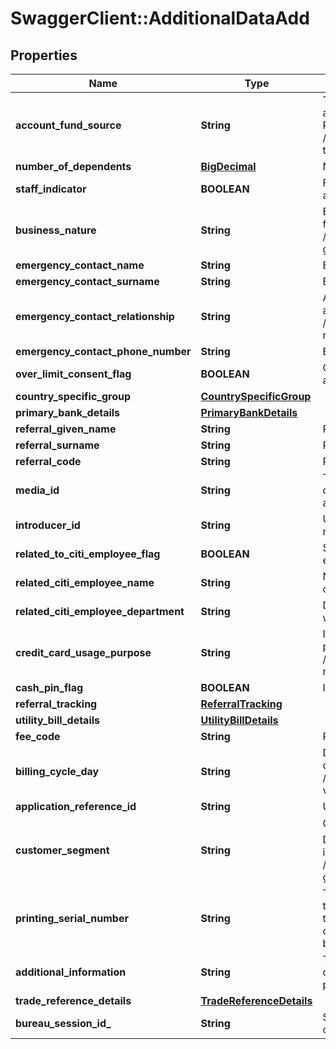 # SwaggerClient::AdditionalDataAdd

## Properties
Name | Type | Description | Notes
------------ | ------------- | ------------- | -------------
**account_fund_source** | **String** | This field is to indicates the primary source from which this account will be funded. This is a reference data field. Please use /v1/utilities/referenceData/{accountFundSource} resource to get valid value of this field with description. | [optional] 
**number_of_dependents** | [**BigDecimal**](BigDecimal.md) | Number of dependents | [optional] 
**staff_indicator** | **BOOLEAN** | Flag to indicates if applicant is a Citi Staff. Valid values: true and false | [optional] 
**business_nature** | **String** | Business nature of the applicant This is a reference data field. Please use /v1/utilities/referenceData/{businessNature} resource to get valid value of this field with description. | [optional] 
**emergency_contact_name** | **String** | Emergency contact given name | [optional] 
**emergency_contact_surname** | **String** | Emergency contact surname | [optional] 
**emergency_contact_relationship** | **String** | Applicant&#x27;s relationship with the emergency contact.This is a reference data. Please use /v1/utilities/referenceData/{emergencyContactRelationship} resource to get valid value of this field | [optional] 
**emergency_contact_phone_number** | **String** | Emergency contact Number. | [optional] 
**over_limit_consent_flag** | **BOOLEAN** | Customer consent on spending more than the limit assigned to him. Valid values: true and false | [optional] 
**country_specific_group** | [**CountrySpecificGroup**](CountrySpecificGroup.md) |  | [optional] 
**primary_bank_details** | [**PrimaryBankDetails**](PrimaryBankDetails.md) |  | [optional] 
**referral_given_name** | **String** | Referral First Name. | [optional] 
**referral_surname** | **String** | Referral Surname/Last Name. | [optional] 
**referral_code** | **String** | Referral Code used for the customer | [optional] 
**media_id** | **String** | The media ID will be used to determine which offer / campaign banner was clicked when the customer made his application  | [optional] 
**introducer_id** | **String** | Unique identifier associated with the introducer who had referred the applicant. | [optional] 
**related_to_citi_employee_flag** | **BOOLEAN** | Self declaration if applicant has any relation with citi bank employee. Valid values: true and false | [optional] 
**related_citi_employee_name** | **String** | Name of the citi employee if applicant has any relation with citi bank employee. | [optional] 
**related_citi_employee_department** | **String** | Department of citi employee if applicant has any relation with citi bank employee. | [optional] 
**credit_card_usage_purpose** | **String** | Indicates applicants usage of credit card whether it is for personal or business.Please use /v1/utilities/referenceData/{creditCardUsagePurpose} resource to get valid value of this field with description. | [optional] 
**cash_pin_flag** | **BOOLEAN** | Indicates whether the customer wants a separate cash PIN. | [optional] 
**referral_tracking** | [**ReferralTracking**](ReferralTracking.md) |  | [optional] 
**utility_bill_details** | [**UtilityBillDetails**](UtilityBillDetails.md) |  | [optional] 
**fee_code** | **String** | Fee code that applied to the requested product | [optional] 
**billing_cycle_day** | **String** | Day of each month for the bill payment. This is a reference data field. Please use /v1/utilities/referenceData/{billingCycleDay} resource to get valid value of this field with description. | [optional] 
**application_reference_id** | **String** | Unique reference ID associated with the application | [optional] 
**customer_segment** | **String** | Customer segment decides each applicants interest rate  Different customer target will be subjected to different interest rate..This is a reference data field. Please use /v1/utilities/referenceData/{customerSegment} resource to get valid value of this field with description.  | [optional] 
**printing_serial_number** | **String** | This field refers to the unique number for each application to be identified by COLA and printed in PDF form.It enables to identify the customer in case the customer could not complete filling his/her details and was dropped-off in between | [optional] 
**additional_information** | **String** | This field refers to the additional comments given by the customer which is to be noted-down during the application process. | [optional] 
**trade_reference_details** | [**TradeReferenceDetails**](TradeReferenceDetails.md) |  | [optional] 
**bureau_session_id_** | **String** | Session ID that is generated from the session / interaction of channel with bureau. | [optional] 

